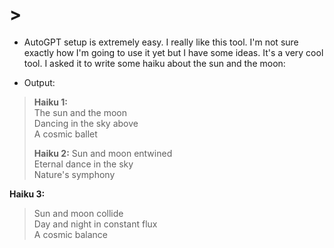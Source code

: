 # >

* AutoGPT setup is extremely easy. I really like this tool. I'm not sure exactly how I'm going to use it yet but I have some ideas. It's a very cool tool. I asked it to write some haiku about the sun and the moon:

* Output:

> **Haiku 1:**  
> The sun and the moon  
> Dancing in the sky above  
> A cosmic ballet
>
> **Haiku 2:**
> Sun and moon entwined  
> Eternal dance in the sky  
> Nature's symphony
>
**Haiku 3:**  
> Sun and moon collide  
> Day and night in constant flux  
> A cosmic balance
